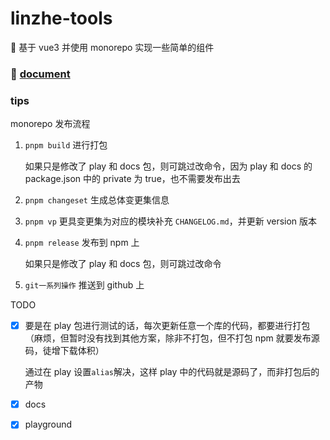 # linzhe-tools

🚀 基于 vue3 并使用 monorepo 实现一些简单的组件

### 📝 [document](https://linzhe-tools-docs.vercel.app/)

### tips

monorepo 发布流程

1. `pnpm build` 进行打包

   如果只是修改了 play 和 docs 包，则可跳过改命令，因为 play 和 docs 的 package.json 中的 private 为 true，也不需要发布出去

2. `pnpm changeset` 生成总体变更集信息
3. `pnpm vp` 更具变更集为对应的模块补充 `CHANGELOG.md`，并更新 version 版本

4. `pnpm release` 发布到 npm 上

   如果只是修改了 play 和 docs 包，则可跳过改命令

5. `git一系列操作` 推送到 github 上

TODO

- [x] 要是在 play 包进行测试的话，每次更新任意一个库的代码，都要进行打包（麻烦，但暂时没有找到其他方案，除非不打包，但不打包 npm 就要发布源码，徒增下载体积）

  通过在 play 设置`alias`解决，这样 play 中的代码就是源码了，而非打包后的产物

- [x] docs
- [x] playground
